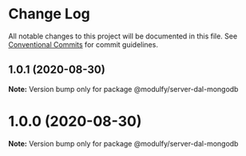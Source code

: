 # Change Log

All notable changes to this project will be documented in this file.
See [Conventional Commits](https://conventionalcommits.org) for commit guidelines.

## 1.0.1 (2020-08-30)

**Note:** Version bump only for package @modulfy/server-dal-mongodb





# 1.0.0 (2020-08-30)

**Note:** Version bump only for package @modulfy/server-dal-mongodb
